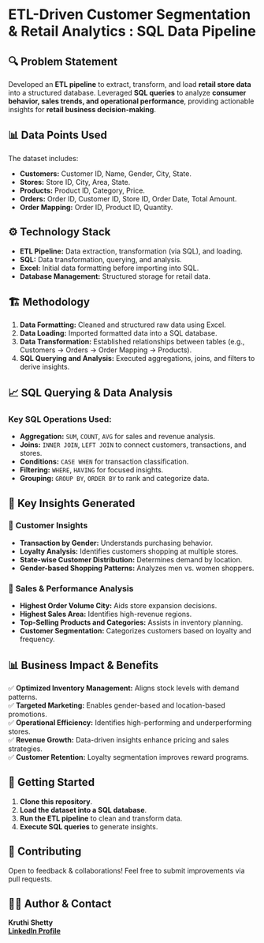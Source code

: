 # ETL-Driven Customer Segmentation & Retail Analytics : SQL Data Pipeline

## 🔍 Problem Statement  
Developed an **ETL pipeline** to extract, transform, and load **retail store data** into a structured database. Leveraged **SQL queries** to analyze **consumer behavior, sales trends, and operational performance**, providing actionable insights for **retail business decision-making**.  

## 📊 Data Points Used  
The dataset includes:  
- **Customers:** Customer ID, Name, Gender, City, State.  
- **Stores:** Store ID, City, Area, State.  
- **Products:** Product ID, Category, Price.  
- **Orders:** Order ID, Customer ID, Store ID, Order Date, Total Amount.  
- **Order Mapping:** Order ID, Product ID, Quantity.  

## ⚙️ Technology Stack  
- **ETL Pipeline:** Data extraction, transformation (via SQL), and loading.  
- **SQL:** Data transformation, querying, and analysis.  
- **Excel:** Initial data formatting before importing into SQL.  
- **Database Management:** Structured storage for retail data.  

## 🏗️ Methodology  

1. **Data Formatting:** Cleaned and structured raw data using Excel.  
2. **Data Loading:** Imported formatted data into a SQL database.  
3. **Data Transformation:** Established relationships between tables (e.g., Customers → Orders → Order Mapping → Products).  
4. **SQL Querying and Analysis:** Executed aggregations, joins, and filters to derive insights.  

## 📈 SQL Querying & Data Analysis  

### **Key SQL Operations Used:**  
- **Aggregation:** `SUM`, `COUNT`, `AVG` for sales and revenue analysis.  
- **Joins:** `INNER JOIN`, `LEFT JOIN` to connect customers, transactions, and stores.  
- **Conditions:** `CASE WHEN` for transaction classification.  
- **Filtering:** `WHERE`, `HAVING` for focused insights.  
- **Grouping:** `GROUP BY`, `ORDER BY` to rank and categorize data.  

## 🔎 Key Insights Generated  

### 🔹 **Customer Insights**  
- **Transaction by Gender:** Understands purchasing behavior.  
- **Loyalty Analysis:** Identifies customers shopping at multiple stores.  
- **State-wise Customer Distribution:** Determines demand by location.  
- **Gender-based Shopping Patterns:** Analyzes men vs. women shoppers.  

### 🔹 **Sales & Performance Analysis**  
- **Highest Order Volume City:** Aids store expansion decisions.  
- **Highest Sales Area:** Identifies high-revenue regions.  
- **Top-Selling Products and Categories:** Assists in inventory planning.  
- **Customer Segmentation:** Categorizes customers based on loyalty and frequency.  

## 📊 Business Impact & Benefits  
✅ **Optimized Inventory Management:** Aligns stock levels with demand patterns.  
✅ **Targeted Marketing:** Enables gender-based and location-based promotions.  
✅ **Operational Efficiency:** Identifies high-performing and underperforming stores.  
✅ **Revenue Growth:** Data-driven insights enhance pricing and sales strategies.  
✅ **Customer Retention:** Loyalty segmentation improves reward programs.  

## 🚀 Getting Started  
1. **Clone this repository**.  
2. **Load the dataset into a SQL database**.  
3. **Run the ETL pipeline** to clean and transform data.  
4. **Execute SQL queries** to generate insights.  

## 🤝 Contributing  
Open to feedback & collaborations! Feel free to submit improvements via pull requests.  

## 👨‍💻 Author & Contact  
**Kruthi Shetty**  
[**LinkedIn Profile**](https://www.linkedin.com/in/kruthi-s-9787512a1/)  

